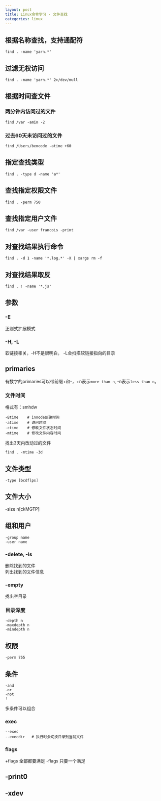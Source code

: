 ```yaml
---
layout: post
title: Linux命令学习 - 文件查找
categories: linux
---
```


## 根据名称查找，支持通配符

```
find . -name 'yarn.*'
```

## 过滤无权访问

```
find . -name 'yarn.*' 2>/dev/null
```

## 根据时间查文件


### 两分钟内访问过的文件

```
find /var -amin -2
```


### 过去60天未访问过的文件

```
find /Users/bencode -atime +60
```


## 指定查找类型

```
find . -type d -name 'a*'
```

## 查找指定权限文件

```
find . -perm 750
```

## 查找指定用户文件

```
find /var -user francois -print
```

## 对查找结果执行命令

```
find . -d 1 -name '*.log.*' -X | xargs rm -f
```

## 对查找结果取反

```
find . ! -name '*.js'
```


## 参数


### -E

正则式扩展模式

### -H, -L

软链接相关，-H不是很明白， -L会扫描软链接指向的目录


## primaries


有数字的primaries可以带前缀+和-，+n表示`more than n`, -n表示`less than n`。


### 文件时间


格式有：smhdw

```
-Btime    # innode创建时间
-atime    # 访问时间
-ctime    # 修改文件状态时间
-mtime    # 修改文件内容时间
```

找出3天内改动过的文件

```
find . -mtime -3d
```


## 文件类型

```
-type [bcdflps]
```


## 文件大小

-size n[ckMGTP]


## 组和用户


```
-group name
-user name
```


### -delete, -ls

删除找到的文件  
列出找到的文件信息


### -empty

找出空目录


### 目录深度

```
-depth n
-maxdepth n
-mindepth n
```


## 权限

```
-perm 755
```

## 条件

```
-and
-or
-not
!
```

多条件可以组合


### exec

```
--exec
--execdir   # 执行时会切换目录到当前文件
```

### flags

+flags 全部都要满足
-flags 只要一个满足


## -print0
## -xdev
